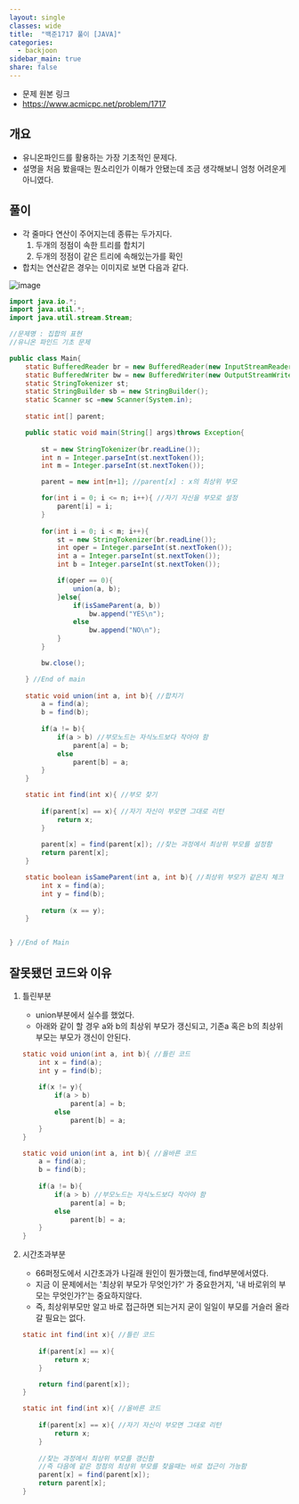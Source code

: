 ```yaml
---
layout: single
classes: wide
title:  "백준1717 풀이 [JAVA]"
categories:
  - backjoon
sidebar_main: true
share: false
---
```

- 문제 원본 링크
- https://www.acmicpc.net/problem/1717

## 개요
- 유니온파인드를 활용하는 가장 기초적인 문제다.
- 설명을 처음 봤을때는 뭔소리인가 이해가 안됐는데 조금 생각해보니 엄청 어려운게 아니였다.

## 풀이
- 각 줄마다 연산이 주어지는데 종류는 두가지다.
  1. 두개의 정점이 속한 트리를 합치기
  2. 두개의 정점이 같은 트리에 속해있는가를 확인
- 합치는 연산같은 경우는 이미지로 보면 다음과 같다.

![image](https://user-images.githubusercontent.com/84609913/224339230-0584e1d9-5e89-44ba-adec-c1b6b8ee1c08.png)

```java
import java.io.*;
import java.util.*;
import java.util.stream.Stream;

//문제명 : 집합의 표현
//유니온 파인드 기초 문제

public class Main{
    static BufferedReader br = new BufferedReader(new InputStreamReader(System.in));
    static BufferedWriter bw = new BufferedWriter(new OutputStreamWriter(System.out));
    static StringTokenizer st;
    static StringBuilder sb = new StringBuilder();
    static Scanner sc =new Scanner(System.in);
    
    static int[] parent;

    public static void main(String[] args)throws Exception{
    	
        st = new StringTokenizer(br.readLine());
        int n = Integer.parseInt(st.nextToken());
        int m = Integer.parseInt(st.nextToken());

        parent = new int[n+1]; //parent[x] : x의 최상위 부모

        for(int i = 0; i <= n; i++){ //자기 자신을 부모로 설정
            parent[i] = i;
        }
        
        for(int i = 0; i < m; i++){
            st = new StringTokenizer(br.readLine());
            int oper = Integer.parseInt(st.nextToken());
            int a = Integer.parseInt(st.nextToken());
            int b = Integer.parseInt(st.nextToken());

            if(oper == 0){
                union(a, b);
            }else{
                if(isSameParent(a, b))
                    bw.append("YES\n");
                else
                	bw.append("NO\n");
            }
        }

        bw.close();

    } //End of main
    
    static void union(int a, int b){ //합치기
        a = find(a);
        b = find(b);
        
        if(a != b){
            if(a > b) //부모노드는 자식노드보다 작아야 함
                parent[a] = b;
            else 
                parent[b] = a;
        }
    }

    static int find(int x){ //부모 찾기
        
        if(parent[x] == x){ //자기 자신이 부모면 그대로 리턴
            return x;
        }
        
        parent[x] = find(parent[x]); //찾는 과정에서 최상위 부모를 설정함
        return parent[x];
    }

    static boolean isSameParent(int a, int b){ //최상위 부모가 같은지 체크
        int x = find(a);
        int y = find(b);
        
        return (x == y);
    }


} //End of Main
```

## 잘못됐던 코드와 이유

1. 틀린부분
   - union부분에서 실수를 했었다.
   - 아래와 같이 할 경우 a와 b의 최상위 부모가 갱신되고, 기존a 혹은 b의 최상위 부모는 부모가 갱신이 안된다.
    
    ```java
    static void union(int a, int b){ //틀린 코드
        int x = find(a);
        int y = find(b);
        
        if(x != y){
            if(a > b) 
                parent[a] = b;
            else 
                parent[b] = a;
        }
    }
    
    static void union(int a, int b){ //올바른 코드
        a = find(a);
        b = find(b);
        
        if(a != b){
            if(a > b) //부모노드는 자식노드보다 작아야 함
                parent[a] = b;
            else 
                parent[b] = a;
        }
    }
    ```

2. 시간초과부분
   - 66퍼정도에서 시간초과가 나길래 원인이 뭔가했는데, find부분에서였다.
   - 지금 이 문제에서는 '최상위 부모가 무엇인가?' 가 중요한거지, '내 바로위의 부모는 무엇인가?'는 중요하지않다.
   - 즉, 최상위부모만 알고 바로 접근하면 되는거지 굳이 일일이 부모를 거슬러 올라갈 필요는 없다.
    
    ```java
    static int find(int x){ //틀린 코드
        
        if(parent[x] == x){
            return x;
        }

        return find(parent[x]);
    }

    static int find(int x){ //올바른 코드
        
        if(parent[x] == x){ //자기 자신이 부모면 그대로 리턴
            return x;
        }
        
        //찾는 과정에서 최상위 부모를 갱신함
        //즉 다음에 같은 정점의 최상위 부모를 찾을때는 바로 접근이 가능함
        parent[x] = find(parent[x]); 
        return parent[x];
    }
    ```